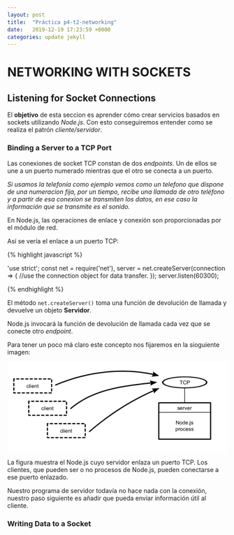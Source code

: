 ```yaml
---
layout: post
title:  "Práctica p4-t2-networking"
date:   2019-12-19 17:23:59 +0000
categories: update jekyll
---
```


# NETWORKING WITH SOCKETS


## Listening for Socket Connections

El **objetivo** de esta seccion es aprender cómo crear servicios basados ​​en sockets utilizando *Node.js*. Con esto conseguiremos entender como se realiza el patrón *cliente/servidor*.

### Binding a Server to a TCP Port


Las conexiones de socket TCP constan de dos *endpoints*. Un de ellos se une a un puerto numerado mientras que el otro se conecta a un puerto.

*Si usamos la telefonía como ejemplo vemos como un telefono que dispone de una numeracion fija, por un tiempo, recibe una llamada de otro teléfono y a partir de esa conexion se transmiten los datos, en ese caso la información que se transmite es el sonido.*

En Node.js, las operaciones de enlace y conexión son proporcionadas por el módulo de red.

Así se vería el enlace a un puerto TCP:

{% highlight javascript  %}
 
'use strict';
const net = require('net'), 
server = net.createServer(connection => {
  //use the connection object for data transfer.
});
server.listen(60300);
 
{% endhighlight %}


El método `net.createServer()` toma una función de devolución de llamada y devuelve un objeto **Servidor**. 

Node.js invocará la función de devolución de llamada cada vez que se conecte otro *endpoint*.

Para tener un poco má claro este concepto nos fijaremos en la sioguiente imagen:

<img src="/img/connection.png" alt="Esquema de conexion">

La figura muestra el Node.js cuyo servidor enlaza un puerto TCP. Los clientes, que pueden ser o no procesos de Node.js, pueden conectarse a ese puerto enlazado.

Nuestro programa de servidor todavía no hace nada con la conexión, nuestro paso siguiente es añadir que pueda enviar información útil al cliente.

### Writing Data to a Socket
